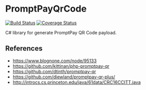 # PromptPayQrCode
[![Build Status](https://travis-ci.org/Kusumoto/PromptPayQrCode.svg)](https://travis-ci.org/Kusumoto/PromptPayQrCode)
[![Coverage Status](https://coveralls.io/repos/github/Kusumoto/PromptPayQrCode/badge.svg?branch=master)](https://coveralls.io/github/Kusumoto/PromptPayQrCode?branch=master)

C# library for generate PromptPay QR Code payload.


## References

- https://www.blognone.com/node/95133
- https://github.com/kittinan/php-promptpay-qr
- https://github.com/dtinth/promptpay-qr
- https://github.com/diewland/promptpay-qr-plus/
- http://introcs.cs.princeton.edu/java/61data/CRC16CCITT.java
